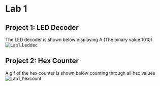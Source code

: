 # Lab 1

## Project 1: LED Decoder

The LED decoder is shown below displaying A (The binary value 1010)
![Lab1_Leddec](https://user-images.githubusercontent.com/78373318/155863737-be850e71-df7c-4b5a-be21-e56dc277fcc3.jpg)

## Project 2: Hex Counter

A gif of the hex counter is shown below counting through all hex values
![Lab1_hexcount](https://user-images.githubusercontent.com/78373318/155863753-3ec7f912-f213-4070-b883-ddb3d2de4536.gif)
